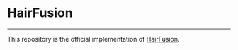 # HairFusion
---
This repository is the official implementation of [HairFusion](https://arxiv.org/abs/2408.16450).
